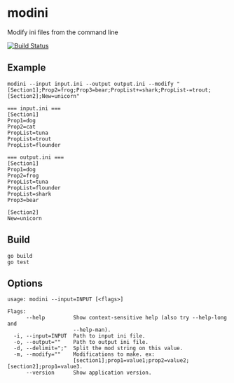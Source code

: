 # modini
Modify ini files from the command line

[![Build Status](https://travis-ci.org/reflectivecode/modini.svg?branch=master)](https://travis-ci.org/reflectivecode/modini)

## Example
```
modini --input input.ini --output output.ini --modify "[Section1];Prop2=frog;Prop3=bear;PropList+=shark;PropList-=trout;[Section2];New=unicorn"

=== input.ini ===
[Section1]
Prop1=dog
Prop2=cat
PropList=tuna
PropList=trout
PropList=flounder

=== output.ini ===
[Section1]
Prop1=dog
Prop2=frog
PropList=tuna
PropList=flounder
PropList=shark
Prop3=bear

[Section2]
New=unicorn
```

## Build
```
go build
go test
```

## Options
```
usage: modini --input=INPUT [<flags>]

Flags:
      --help         Show context-sensitive help (also try --help-long and
                     --help-man).
  -i, --input=INPUT  Path to input ini file.
  -o, --output=""    Path to output ini file.
  -d, --delimit=";"  Split the mod string on this value.
  -m, --modify=""    Modifications to make. ex:
                     [section1];prop1=value1;prop2=value2;[section2];prop1=value3.
      --version      Show application version.
```
